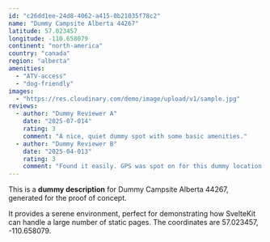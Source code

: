 ```yaml
---
id: "c26dd1ee-24d8-4062-a415-0b21035f78c2"
name: "Dummy Campsite Alberta 44267"
latitude: 57.023457
longitude: -110.658079
continent: "north-america"
country: "canada"
region: "alberta"
amenities:
  - "ATV-access"
  - "dog-friendly"
images:
  - "https://res.cloudinary.com/demo/image/upload/v1/sample.jpg"
reviews:
  - author: "Dummy Reviewer A"
    date: "2025-07-014"
    rating: 3
    comment: "A nice, quiet dummy spot with some basic amenities."
  - author: "Dummy Reviewer B"
    date: "2025-04-013"
    rating: 3
    comment: "Found it easily. GPS was spot on for this dummy location."
---
```


This is a **dummy description** for Dummy Campsite Alberta 44267, generated for the proof of concept.

It provides a serene environment, perfect for demonstrating how SvelteKit can handle a large number of static pages. The coordinates are 57.023457, -110.658079.
